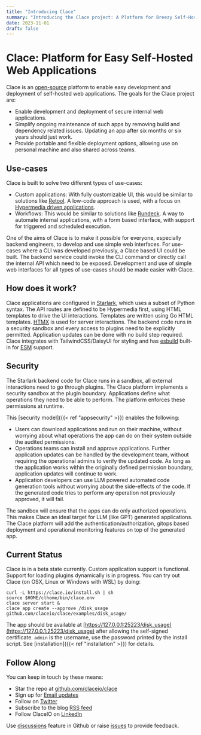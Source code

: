 ```yaml
---
title: "Introducing Clace"
summary: "Introducing the Clace project: A Platform for Breezy Self-Hosted Web Apps"
date: 2023-11-01
draft: false
---
```


# Clace: Platform for Easy Self-Hosted Web Applications

Clace is an [open-source](https://github.com/claceio/clace) platform to enable easy development and deployment of self-hosted web applications. The goals for the Clace project are:

- Enable development and deployment of secure internal web applications.
- Simplify ongoing maintenance of such apps by removing build and dependency related issues. Updating an app after six months or six years should just work.
- Provide portable and flexible deployment options, allowing use on personal machine and also shared across teams.

## Use-cases

Clace is built to solve two different types of use-cases:

- Custom applications: With fully customizable UI, this would be similar to solutions like [Retool](https://retool.com/). A low-code approach is used, with a focus on [Hypermedia driven applications](https://hypermedia.systems/hypermedia-reintroduction/).
- Workflows: This would be similar to solutions like [Rundeck](https://www.rundeck.com/). A way to automate internal applications, with a form based interface, with support for triggered and scheduled execution.

One of the aims of Clace is to make it possible for everyone, especially backend engineers, to develop and use simple web interfaces. For use-cases where a CLI was developed previously, a Clace based UI could be built. The backend service could invoke the CLI command or directly call the internal API which need to be exposed. Development and use of simple web interfaces for all types of use-cases should be made easier with Clace.

## How does it work?

Clace applications are configured in [Starlark](https://github.com/google/starlark-go), which uses a subset of Python syntax. The API routes are defined to be Hypermedia first, using HTML templates to drive the UI interactions. Templates are written using Go HTML templates. [HTMX](https://htmx.org/) is used for server interactions. The backend code runs in a security sandbox and every access to plugins need to be explicitly permitted. Application updates can be done with no build step required. Clace integrates with TailwindCSS/DaisyUI for styling and has [esbuild](https://esbuild.github.io) built-in for [ESM](https://developer.mozilla.org/en-US/docs/Web/JavaScript/Guide/Modules) support.

## Security

The Starlark backend code for Clace runs in a sandbox, all external interactions need to go through plugins. The Clace platform implements a security sandbox at the plugin boundary. Applications define what operations they need to be able to perform. The platform enforces these permissions at runtime.

This [security model]({{< ref "appsecurity" >}}) enables the following:

- Users can download applications and run on their machine, without worrying about what operations the app can do on their system outside the audited permissions.
- Operations teams can install and approve applications. Further application updates can be handled by the development team, without requiring the operational admins to verify the updated code. As long as the application works within the originally defined permission boundary, application updates will continue to work.
- Application developers can use LLM powered automated code generation tools without worrying about the side-effects of the code. If the generated code tries to perform any operation not previously approved, it will fail.

The sandbox will ensure that the apps can do only authorized operations. This makes Clace an ideal target for LLM (like GPT) generated applications. The Clace platform will add the authentication/authorization, gitops based deployment and operational monitoring features on top of the generated app.

## Current Status

Clace is in a beta state currently. Custom application support is functional. Support for loading plugins dynamically is in progress. You can try out Clace (on OSX, Linux or Windows with WSL) by doing:

```shell
curl -L https://clace.io/install.sh | sh
source $HOME/clhome/bin/clace.env
clace server start &
clace app create --approve /disk_usage github.com/claceio/clace/examples/disk_usage/
```

The app should be available at [https://127.0.0.1:25223/disk_usage](https://127.0.0.1:25223/disk_usage) after allowing the self-signed certificate. `admin` is the username, use the password printed by the install script. See [installation]({{< ref "installation" >}}) for details.

## Follow Along

You can keep in touch by these means:

- Star the repo at [github.com/claceio/clace](https://github.com/claceio/clace)
- Sign up for [Email updates](https://clace.io/#:~:text=Sign%20up%20for%20email%20updates)
- Follow on [Twitter](https://twitter.com/claceio)
- Subscribe to the blog [RSS feed](https://clace.io/blog/index.xml)
- Follow ClaceIO on [LinkedIn](https://www.linkedin.com/company/claceio)

Use [discussions](https://github.com/claceio/clace/discussions) feature in Github or raise [issues](https://github.com/claceio/clace/issues) to provide feedback.
